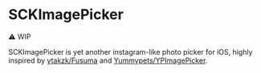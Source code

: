 # SCKImagePicker

:warning: WIP

SCKImagePicker is yet another instagram-like photo picker for iOS, highly inspired by [ytakzk/Fusuma](https://github.com/ytakzk/Fusuma) and [Yummypets/YPImagePicker](https://github.com/Yummypets/YPImagePicker).


